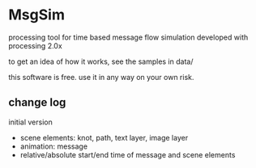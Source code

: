 MsgSim
======

processing tool for time based message flow simulation
developed with processing 2.0x

to get an idea of how it works, see the samples in data/

this software is free. use it in any way on your own risk.

change log
----------

initial version

- scene elements: knot, path, text layer, image layer
- animation: message
- relative/absolute start/end time of message and scene elements







